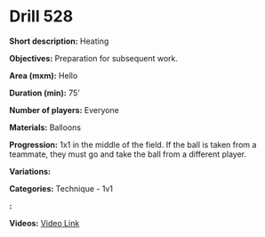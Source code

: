# Drill 528

**Short description:**
Heating

**Objectives:**
Preparation for subsequent work.

**Area (mxm):**
Hello

**Duration (min):**
75'

**Number of players:**
Everyone

**Materials:**
Balloons

**Progression:**
1x1 in the middle of the field. If the ball is taken from a teammate, they must go and take the ball from a different player.

**Variations:**


**Categories:**
Technique - 1v1

**:**


**Videos:**
[Video Link](https://www.youtube.com/embed/nhXRRv5Lme0)

